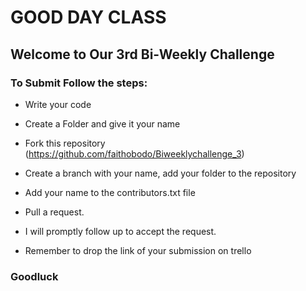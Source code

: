 # GOOD DAY CLASS

## Welcome to Our 3rd Bi-Weekly Challenge

### To Submit Follow the steps:

* Write your code

* Create a Folder and give it your name

* Fork this repository (https://github.com/faithobodo/Biweeklychallenge_3)

* Create a branch with your name, add your folder to the repository

* Add your name to the contributors.txt file

* Pull a request.

* I will promptly follow up to accept the request.

* Remember to drop the link of your submission on trello

### Goodluck


```python

```
